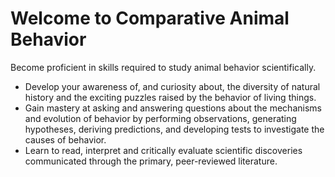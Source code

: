 # Welcome to Comparative Animal Behavior

Become proficient in skills required to study animal behavior scientifically.

- Develop your awareness of, and curiosity about, the diversity of natural history and the exciting puzzles raised by the behavior of living things.
- Gain mastery at asking and answering questions about the mechanisms and evolution of behavior by performing observations, generating hypotheses, deriving predictions, and developing tests to investigate the causes of behavior.
- Learn to read, interpret and critically evaluate scientific discoveries communicated through the primary, peer-reviewed literature.

